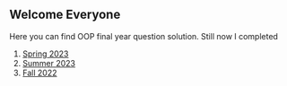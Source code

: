 ## Welcome Everyone 
Here you can find OOP final year question solution.
Still now I completed 
1. [Spring 2023](src/Spring_2023)
2. [Summer 2023](src/Summer_2023)
2. [Fall 2022](src/Fall_2022)